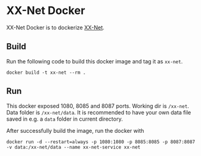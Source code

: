 # XX-Net Docker
XX-Net Docker is to dockerize [XX-Net](https://github.com/XX-net/XX-Net).

## Build

Run the following code to build this docker image and tag it as `xx-net`.

``` shell
docker build -t xx-net --rm .
```

## Run

This docker exposed 1080, 8085 and 8087 ports. Working dir is `/xx-net`. Data folder is `/xx-net/data`.
It is recommended to have your own data file saved in e.g. a `data` folder in current directory.

After successfully build the image, run the docker with

``` shell
docker run -d --restart=always -p 1080:1080 -p 8085:8085 -p 8087:8087 -v data:/xx-net/data --name xx-net-service xx-net
```
